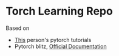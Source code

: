 

# Torch Learning Repo 

Based on
- [This](https://www.youtube.com/@AladdinPersson) person's pytorch tutorials
- Pytorch blitz, [Official Documentation](https://pytorch.org/tutorials/index.html)